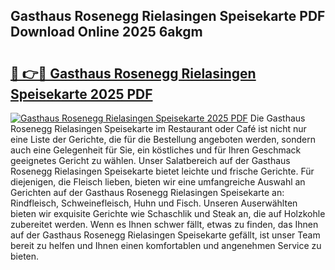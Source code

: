 ## Gasthaus Rosenegg Rielasingen Speisekarte PDF Download Online 2025 6akgm

# <h2><a href="http://gc8mzt3.nevu.top/?p=Gasthaus+Rosenegg+Rielasingen+Speisekarte">🔗 👉🔴 Gasthaus Rosenegg Rielasingen Speisekarte 2025 PDF</a></h2>

[![Gasthaus Rosenegg Rielasingen Speisekarte 2025 PDF](https://i.imgur.com/dBaPXMq.png)](http://gc8mzt3.nevu.top/?p=Gasthaus+Rosenegg+Rielasingen+Speisekarte)
Die Gasthaus Rosenegg Rielasingen Speisekarte im Restaurant oder Café ist nicht nur eine Liste der Gerichte, die für die Bestellung angeboten werden, sondern auch eine Gelegenheit für Sie, ein köstliches und für Ihren Geschmack geeignetes Gericht zu wählen. Unser Salatbereich auf der Gasthaus Rosenegg Rielasingen Speisekarte bietet leichte und frische Gerichte. Für diejenigen, die Fleisch lieben, bieten wir eine umfangreiche Auswahl an Gerichten auf der Gasthaus Rosenegg Rielasingen Speisekarte an: Rindfleisch, Schweinefleisch, Huhn und Fisch. Unseren Auserwählten bieten wir exquisite Gerichte wie Schaschlik und Steak an, die auf Holzkohle zubereitet werden. Wenn es Ihnen schwer fällt, etwas zu finden, das Ihnen auf der Gasthaus Rosenegg Rielasingen Speisekarte gefällt, ist unser Team bereit zu helfen und Ihnen einen komfortablen und angenehmen Service zu bieten.
